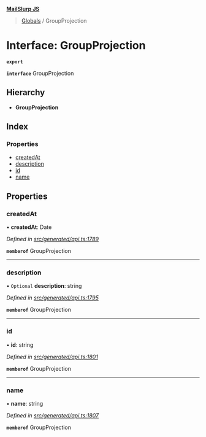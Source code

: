 **[MailSlurp JS](../README.md)**

> [Globals](../README.md) / GroupProjection

# Interface: GroupProjection

**`export`** 

**`interface`** GroupProjection

## Hierarchy

* **GroupProjection**

## Index

### Properties

* [createdAt](groupprojection.md#createdat)
* [description](groupprojection.md#description)
* [id](groupprojection.md#id)
* [name](groupprojection.md#name)

## Properties

### createdAt

•  **createdAt**: Date

*Defined in [src/generated/api.ts:1789](https://github.com/mailslurp/mailslurp-client/blob/65d1444/src/generated/api.ts#L1789)*

**`memberof`** GroupProjection

___

### description

• `Optional` **description**: string

*Defined in [src/generated/api.ts:1795](https://github.com/mailslurp/mailslurp-client/blob/65d1444/src/generated/api.ts#L1795)*

**`memberof`** GroupProjection

___

### id

•  **id**: string

*Defined in [src/generated/api.ts:1801](https://github.com/mailslurp/mailslurp-client/blob/65d1444/src/generated/api.ts#L1801)*

**`memberof`** GroupProjection

___

### name

•  **name**: string

*Defined in [src/generated/api.ts:1807](https://github.com/mailslurp/mailslurp-client/blob/65d1444/src/generated/api.ts#L1807)*

**`memberof`** GroupProjection
